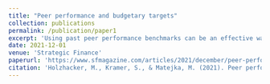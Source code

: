 ```yaml
---
title: "Peer performance and budgetary targets"
collection: publications
permalink: /publication/paper1
excerpt: 'Using past peer performance benchmarks can be an effective way to set annual performance targets, but it might discourage cooperation among business units...'
date: 2021-12-01
venue: 'Strategic Finance'
paperurl: 'https://www.sfmagazine.com/articles/2021/december/peer-performance-and-budgetary-targets/?psso=true'
citation: 'Holzhacker, M., Kramer, S., & Matejka, M. (2021). Peer performance and budgetary targets. <i>Strategic Finance</i>'
---
```

